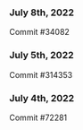 ### July 8th, 2022

Commit #34082

### July 5th, 2022

Commit #314353


### July 4th, 2022

Commit #72281
